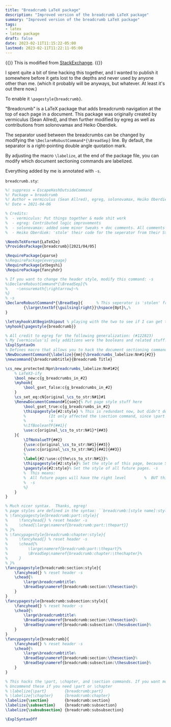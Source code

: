 ```yaml
---
title: "Breadcrumb LaTeX package"
description: "Improved version of the breadcrumb LaTeX package"
summary: "Improved version of the breadcrumb LaTeX package"
tags: 
- latex
- latex package
draft: false
date: 2023-02-11T11:15:22-05:00
lastmod: 2023-02-11T11:22:11-05:00
---
```


{{<lead>}}
This is modified from [StackExchange](https://tex.stackexchange.com/a/122816).
{{</lead>}}

I spent quite a bit of time hacking this together, and I wanted to publish it somewhere before it gets lost to the depths and never used by anyone other than me. (which it probably will be anyways, but whatever. At least it's out there now.)

To enable it `\pagestyle{breadcrumb}`.


"Breadcrumb" is a LaTeX package that adds breadcrumb navigation at the top of each page in a document. This package was originally created by vermiculus (Sean Allred), and then further modified by egreg as well as contributions from solonovamax and Heiko Oberdiek.

The separator used between the breadcrumbs can be changed by modifying the `\DeclareRobustCommand*{\BreadSep}` line. By default, the separator is a right-pointing double angle quotation mark.

By adjusting the macro `\labelize`, at the end of the package file, you can modify which document sectioning commands are labelized.

Everything added by me is annotated with `-s`.

`breadcrumb.sty`:
```latex
%! suppress = EscapeHashOutsideCommand
%! Package = breadcrumb
%! Author = vermiculus (Sean Allred), egreg, solonovamax, Heiko Oberdiek
%! Date = 2021-04-06

% Credits:
%  - vermiculus: Put things together & made shit work
%  - egreg: Contributed logic improvements
%  - solonovamax: added some minor tweaks + doc comments. All comments by solonovamax are signed with ``-s'' at the end.
%  - Heiko Oberdiek: 'stole' their code for the seperator from their StackExchange answer, since I [solonovamax] think it looks nicer.

\NeedsTeXFormat{LaTeX2e}
\ProvidesPackage{breadcrumb}[2021/04/05]

\RequirePackage{xparse}
%\RequirePackage{everypage}
\RequirePackage{atbegshi}
\RequirePackage{fancyhdr}

% If you want to change the header style, modify this command: -s
%\DeclareRobustCommand*{\BreadSep}{%
%    ~\ensuremath{\rightarrow}~%
%}
% -s
\DeclareRobustCommand*{\BreadSep}{      % This seperator is 'stolen' from Heiko Oberdiek. -s
        {\large\textbf{\guilsinglright}}\hspace{0pt}\,%
}

\let\myhook\AtBeginShipout % playing with the two to see if I can get the desired output
\myhook{\pagestyle{breadcrumb}}

% All credit to egreg for the following generalization: (#122823)
% My [vermiculus's] only additions were the booleans and related stuff.
\ExplSyntaxOn
% Defines macro that allows you to hack the document sectioning commands. -s
\NewDocumentCommand{\labelize}{mm}{\breadcrumbs_labelize:Nn#1{#2}}
\newcommand{\breadcrumbtitle}{Breadcrumb Title}

\cs_new_protected:Npn\breadcrumbs_labelize:Nn#1#2{
    % LaTeX3-ify
    \bool_new:c{g_breadcrumbs_in_#2}
    \myhook{
        \bool_gset_false:c{g_breadcrumbs_in_#2}
    }
    \cs_set_eq:cN{original_\cs_to_str:N#1}#1
    \RenewDocumentCommand#1{som}{% Put page style stuff here
        \bool_gset_true:c{g_breadcrumbs_in_#2}
        \thispagestyle{#2:style} % This is redundant now, but didn't do much before, anyways.
        %          (It only affected the \section command, since \part and \section print a new page at the start of the macro.)
        %          -s
        %\IfBooleanTF{##1}{
        \use:c{original_\cs_to_str:N#1}*{##3}
    }{
        \IfNoValueTF{##2}
        {\use:c{original_\cs_to_str:N#1}{##3}}
        {\use:c{original_\cs_to_str:N#1}[##2]{##3}}
        %
        \label{#2:\use:c{the\cs_to_str:N#1}}%
        \thispagestyle{#2:style}% Set the style of this page, because SOME things (looking at you, \chapter) reset the style. -s
        \pagestyle{#2:style}% Set the style of all future pages. -s
        %  This means:
        %  All future pages will have the right level        %  BUT this affects the entire document.
        %  -s
        %}
    }
}

% Much nicer syntax.  Thanks, egreg!
% page styles are defined in the syntax: ``breadcrumb:[style name]:style''. You can copy & paste to define any new ones. -s
% \fancypagestyle{breadcrumb:part:style}{
%     \fancyhead{} % reset header -s
%     \chead{\large\nameref{breadcrumb:part:\thepart}}
% }%
% \fancypagestyle{breadcrumb:chapter:style}{
%     \fancyhead{} % reset header -s
%     \chead{%
%         \large\nameref{breadcrumb:part:\thepart}%
%         \BreadSep\nameref{breadcrumb:chapter:\thechapter}%
%     }
% }%
\fancypagestyle{breadcrumb:section:style}{
    \fancyhead{} % reset header -s
    \chead{%
        \large\breadcrumbtitle%
        \BreadSep\nameref{breadcrumb:section:\thesection}%
    }
}
\fancypagestyle{breadcrumb:subsection:style}{
    \fancyhead{} % reset header -s
    \chead{%
        \large\breadcrumbtitle%
        \BreadSep\nameref{breadcrumb:section:\thesection}%
        \BreadSep\nameref{breadcrumb:subsection:\thesubsection}%
    }
}
\fancypagestyle{breadcrumb}{
    \fancyhead{} % reset header -s
    \chead{%
        \large\breadcrumbtitle%
        \BreadSep\nameref{breadcrumb:section:\thesection}%
        \BreadSep\nameref{breadcrumb:subsection:\thesubsection}%
    }
}

% This hacks the \part, \chapter, and \section commands. If you want more levels, define the new page styles and then labelize them.
% Uncommend these if you need \part or \chapter
% \labelize{\part}        {breadcrumb:part}
% \labelize{\chapter}     {breadcrumb:chapter}
\labelize{\section}       {breadcrumb:section}
\labelize{\subsection}    {breadcrumb:subsection}
\labelize{\subsubsection} {breadcrumb:subsubsection}

\ExplSyntaxOff
```
